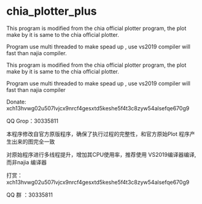 # chia_plotter_plus

This program is modified from the chia official plotter program, the plot make by it is same to the chia official plotter.

Program use multi threaded to make spead up , use vs2019 compiler will fast than najia compiler.

This program is modified from the chia official plotter program, the plot make by it is same to the chia official plotter.

Program use multi threaded to make spead up , use vs2019 compiler will fast than najia compiler



Donate: xch13hvwg02u507lvjcx9nrcf4gesxtd5keshe5f4t3c8zyw54alsefqe670g9

QQ Grop：30335811



本程序修改自官方原版程序，确保了执行过程的完整性，和官方原始Plot 程序产生出来的图完全一致

对原始程序进行多线程提升，增加其CPU使用率，推荐使用 VS2019编译器编译,而非najia 编译器



打赏： xch13hvwg02u507lvjcx9nrcf4gesxtd5keshe5f4t3c8zyw54alsefqe670g9

QQ 群 ：30335811